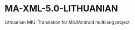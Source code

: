MA-XML-5.0-LITHUANIAN
=====================

Lithuanian MIUI Translation for MIUIAndroid multilang project
